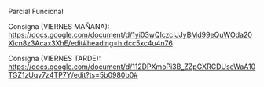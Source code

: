 Parcial Funcional

Consigna (VIERNES MAÑANA):
https://docs.google.com/document/d/1yi03wQlczcIJJyBMd99eQuWOda20Xicn8z3Acax3XhE/edit#heading=h.dcc5xc4u4n76

Consigna (VIERNES TARDE):
https://docs.google.com/document/d/112DPXmoPi3B_ZZpGXRCDUseWaA10TGZ1zUqv7z4TP7Y/edit?ts=5b0980b0#
